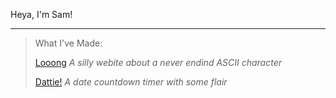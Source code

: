 Heya, I'm Sam!

---

> What I've Made:
> 
> [Looong](http://kurtnet.me/Looong) *A silly webite about a never endind ASCII character*
> 
> [Dattie!](http://kurtnet.me/Dattie) *A date countdown timer with some flair*
> 
